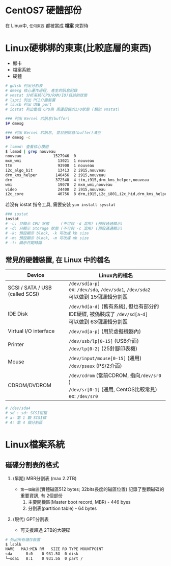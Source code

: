 # CentOS7 硬體部份

在 Linux中, `任何東西` 都被當成 **檔案** 來對待



# Linux硬梆梆的東東(比較底層的東西)

- 顯卡
- 檔案系統
- 硬體

```sh
# gdisk 列出分割表
# dmesg 核心運作過程, 產生的訊息紀錄
# vmstat 分析系統(CPU/RAM/IO)目前的狀態
# lspci 列出 PCI介面裝置
# lsusb 列出 USB port
# iostat 列出整個 CPU與 周邊設備的I/O狀態 (類似 vmstat)

### 列出 Kernel 的訊息(buffer)
$# dmesg

### 列出 Kernel 的訊息, 並且把訊息(buffer)清空
$# dmesg -c

# lsmod: 查看核心模組
$ lsmod | grep nouveau
nouveau              1527946  0 
mxm_wmi                13021  1 nouveau
ttm                    93908  1 nouveau
i2c_algo_bit           13413  2 i915,nouveau
drm_kms_helper        146456  2 i915,nouveau
drm                   372540  4 ttm,i915,drm_kms_helper,nouveau
wmi                    19070  2 mxm_wmi,nouveau
video                  24400  2 i915,nouveau
i2c_core               40756  8 drm,i915,i2c_i801,i2c_hid,drm_kms_helper,i2c_algo_bit,nouveau,videodev
```

若沒有 iostat 指令工具, 需要安裝 `yum install sysstat`

```bash
### iostat
iostat
# -c: 只顯示 CPU 狀態     (不可與 -d 混用) (預設通通顯示)
# -d: 只顯示 Storage 狀態 (不可與 -c 混用) (預設通通顯示)
# -k: 預設顯示 block, -k 可改成 kb size
# -m: 預設顯示 block, -m 可改成 mb size
# -t: 顯示日期時間
```


## 常見的硬體裝置, 在 Linux 中的檔名

Device                                | Linux內的檔名
------------------------------------- | ----------------------
SCSI / SATA / USB (called SCSI)       | `/dev/sd[a-p]` <br> ex: `/dev/sda`, `/dev/sda1`, `/dev/sda2` <br> 可以做到 15個邏輯分割區
IDE Disk                              | `/dev/hd[a-d]` (舊有系統), 但也有部分的 IDE硬碟, 被偽裝成了 `/dev/sd[a-d]` <br> 可以做到 63個邏輯分割區
Virtual I/O interface                 | `/dev/vd[a-p]` (用於虛擬機器內)
Printer                               | `/dev/usb/lp[0-15]` (USB介面) <br> `/dev/lp[0-2]` (25針腳印表機)
Mouse                                 | `/dev/input/mouse[0-15]` (通用) <br> `/dev/psaux` (PS/2介面)
CDROM/DVDROM                          | `/dev/cdrom` (當前CDROM, 指向`/dev/sr0` )  <br> `/dev/sr[0-1]` (通用, CentOS比較常見) <br> ex: `/dev/sr0`

```sh
# /dev/sda4
# sd : sd: SCSI磁碟
# a: 第 1 顆 SCSI碟
# 4: 第 4 個分割區
```



# Linux檔案系統

## 磁碟分割表的格式

1. (早期) MBR分割表 (max 2.2TB)
    - `第一個磁區`(實體磁區512 bytes; 32bits長度的磁區位置) 記錄了整顆磁碟的重要資訊, 有 2個部份
        1. 主要開機區(Master boot record, MBR) - 446 byes
        2. 分割表(partition table) - 64 bytes

2. (現代) GPT分割表
    - 可支援超過 2TB的大硬碟

```sh
# 列出所有儲存裝置
$ lsblk
NAME   MAJ:MIN RM   SIZE RO TYPE MOUNTPOINT
sda      8:0    0 931.5G  0 disk
└─sda1   8:1    0 931.5G  0 part /
```

